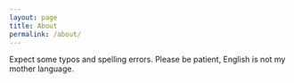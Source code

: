 ```yaml
---
layout: page
title: About
permalink: /about/
---
```


Expect some typos and spelling errors. Please be patient, English is
not my mother language.
